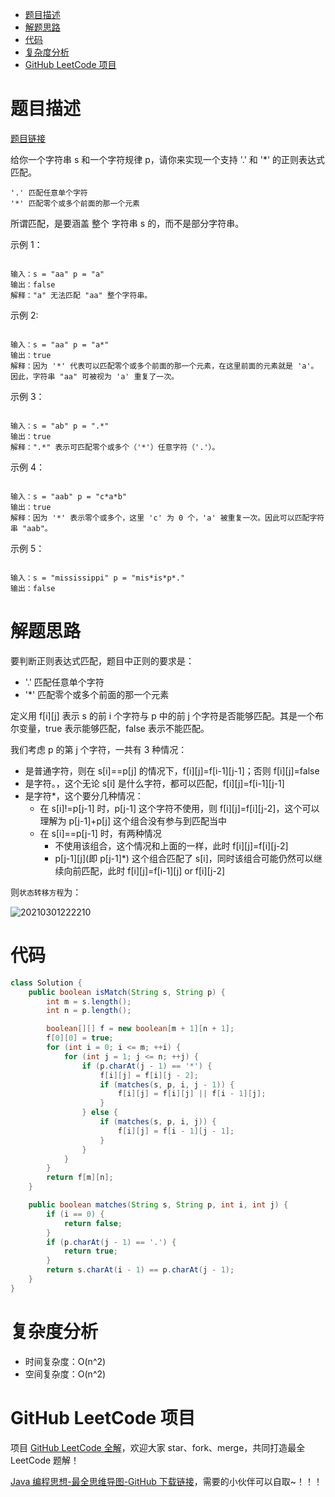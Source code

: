 
- [题目描述](#题目描述)
- [解题思路](#解题思路)
- [代码](#代码)
- [复杂度分析](#复杂度分析)
- [GitHub LeetCode 项目](#github-leetcode-项目)

# 题目描述

[题目链接](https://leetcode-cn.com/problems/regular-expression-matching/)

给你一个字符串 s 和一个字符规律 p，请你来实现一个支持 '.' 和 '*' 的正则表达式匹配。

	'.' 匹配任意单个字符
	'*' 匹配零个或多个前面的那一个元素

所谓匹配，是要涵盖 整个 字符串 s 的，而不是部分字符串。
 

示例 1：

```

输入：s = "aa" p = "a"
输出：false
解释："a" 无法匹配 "aa" 整个字符串。

```

示例 2:

```

输入：s = "aa" p = "a*"
输出：true
解释：因为 '*' 代表可以匹配零个或多个前面的那一个元素，在这里前面的元素就是 'a'。因此，字符串 "aa" 可被视为 'a' 重复了一次。

```

示例 3：

```

输入：s = "ab" p = ".*"
输出：true
解释：".*" 表示可匹配零个或多个（'*'）任意字符（'.'）。

```

示例 4：

```

输入：s = "aab" p = "c*a*b"
输出：true
解释：因为 '*' 表示零个或多个，这里 'c' 为 0 个，'a' 被重复一次。因此可以匹配字符串 "aab"。

```

示例 5：

```

输入：s = "mississippi" p = "mis*is*p*."
输出：false
```

# 解题思路

要判断正则表达式匹配，题目中正则的要求是：
- '.' 匹配任意单个字符
- '*' 匹配零个或多个前面的那一个元素

定义用 f[i][j] 表示 s 的前 i 个字符与 p 中的前 j 个字符是否能够匹配。其是一个布尔变量，true 表示能够匹配，false 表示不能匹配。

我们考虑 p 的第 j 个字符，一共有 3 种情况：

- 是普通字符，则在 s[i]==p[j] 的情况下，f[i][j]=f[i-1][j-1]；否则 f[i][j]=false
- 是字符。，这个无论 s[i] 是什么字符，都可以匹配，f[i][j]=f[i-1][j-1]
- 是字符*，这个要分几种情况：
  - 在 s[i]!=p[j-1] 时，p[j-1] 这个字符不使用，则 f[i][j]=f[i][j-2]，这个可以理解为 p[j-1]+p[j] 这个组合没有参与到匹配当中
  - 在 s[i]==p[j-1] 时，有两种情况
    - 不使用该组合，这个情况和上面的一样，此时 f[i][j]=f[i][j-2]
    - p[j-1][j](即 p[j-1]*) 这个组合匹配了 s[i]，同时该组合可能仍然可以继续向前匹配，此时 f[i][j]=f[i-1][j] or f[i][j-2]

则`状态转移方程`为：

![20210301222210](http://yano.oss-cn-beijing.aliyuncs.com/blog/20210301222210.png)

# 代码

```java
class Solution {
    public boolean isMatch(String s, String p) {
        int m = s.length();
        int n = p.length();

        boolean[][] f = new boolean[m + 1][n + 1];
        f[0][0] = true;
        for (int i = 0; i <= m; ++i) {
            for (int j = 1; j <= n; ++j) {
                if (p.charAt(j - 1) == '*') {
                    f[i][j] = f[i][j - 2];
                    if (matches(s, p, i, j - 1)) {
                        f[i][j] = f[i][j] || f[i - 1][j];
                    }
                } else {
                    if (matches(s, p, i, j)) {
                        f[i][j] = f[i - 1][j - 1];
                    }
                }
            }
        }
        return f[m][n];
    }

    public boolean matches(String s, String p, int i, int j) {
        if (i == 0) {
            return false;
        }
        if (p.charAt(j - 1) == '.') {
            return true;
        }
        return s.charAt(i - 1) == p.charAt(j - 1);
    }
}
```

# 复杂度分析

- 时间复杂度：O(n^2)
- 空间复杂度：O(n^2)

# GitHub LeetCode 项目

项目 [GitHub LeetCode 全解](https://github.com/LjyYano/LeetCode)，欢迎大家 star、fork、merge，共同打造最全 LeetCode 题解！

[Java 编程思想-最全思维导图-GitHub 下载链接](https://github.com/LjyYano/Thinking_in_Java_MindMapping)，需要的小伙伴可以自取~！！！